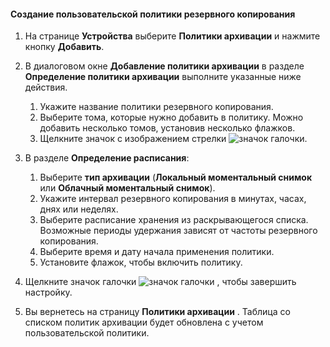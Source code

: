 <!--author=SharS last changed: 11/04/15-->


#### <a name="to-create-a-custom-backup-policy"></a>Создание пользовательской политики резервного копирования
1. На странице **Устройства** выберите **Политики архивации** и нажмите кнопку **Добавить**.
2. В диалоговом окне **Добавление политики архивации** в разделе **Определение политики архивации** выполните указанные ниже действия.
   
   1. Укажите название политики резервного копирования.
   2. Выберите тома, которые нужно добавить в политику. Можно добавить несколько томов, установив несколько флажков.
   3. Щелкните значок с изображением стрелки  ![значок галочки](./media/storsimple-create-custom-backup-policy-u2/HCS_ArrowIcon-include.png).
3. В разделе **Определение расписания**:
   
   1. Выберите **тип архивации** (**Локальный моментальный снимок** или **Облачный моментальный снимок**).
   2. Укажите интервал резервного копирования в минутах, часах, днях или неделях.
   3. Выберите расписание хранения из раскрывающегося списка. Возможные периоды удержания зависят от частоты резервного копирования. 
   4. Выберите время и дату начала применения политики.
   5. Установите флажок, чтобы включить политику.
4. Щелкните значок галочки  ![значок галочки](./media/storsimple-add-backup-policy-u2/HCS_CheckIcon-include.png) , чтобы завершить настройку.
5. Вы вернетесь на страницу **Политики архивации** . Таблица со списком политик архивации будет обновлена с учетом пользовательской политики.

